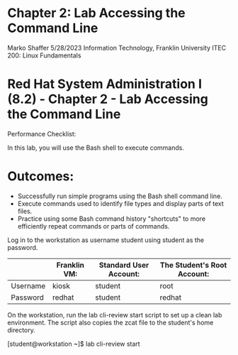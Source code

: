 # Chapter 2: Lab Accessing the Command Line
Marko Shaffer
5/28/2023
Information Technology, Franklin University
ITEC 200: Linux Fundamentals
# Red Hat System Administration I (8.2) - Chapter 2 - Lab Accessing the Command Line

Performance Checklist:

In this lab, you will use the Bash shell to execute commands.

# Outcomes:

-  Successfully run simple programs using the Bash shell command line.
-   Execute commands used to identify file types and display parts of text files.
-  Practice using some Bash command history "shortcuts" to more efficiently repeat commands or parts of commands.

Log in to the workstation as username student using student as the password.

|  | Franklin VM: | Standard User Account: | The Student's Root Account: |
| --- | --- | --- | --- |
| Username | kiosk | student | root |
| Password | redhat | student | redhat |

On the workstation, run the lab cli-review start script to set up a clean lab environment. The script also copies the zcat file to the student's home directory.

\[student@workstation ~\]$ lab cli-review start
